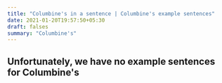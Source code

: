 ```yaml
---
title: "Columbine's in a sentence | Columbine's example sentences"
date: 2021-01-20T19:57:50+05:30
draft: falses
summary: "Columbine's"
---
```

## Unfortunately, we have no example sentences for Columbine's                 
